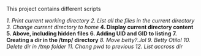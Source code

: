 This project contains different scripts 

_1. Print current working directory_
_2. List all the files in the current directory_
_3. Change current directory to home_
**4. Display current directory content**
**5. Above, including hidden files**
**6. Adding UID and GID to listing**
**7. Creating a dir in the /tmp/ directory**
_8. Move betty?..lol_
_9. Betty Otilo!_
_10. Delete dir in /tmp folder_
_11. Chang pwd to previous_
_12. List accross dir_

